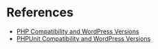 # References

*   [PHP Compatibility and WordPress Versions](https://make.wordpress.org/core/handbook/references/php-compatibility-and-wordpress-versions/)
*   [PHPUnit Compatibility and WordPress Versions](https://make.wordpress.org/core/handbook/references/phpunit-compatibility-and-wordpress-versions/)